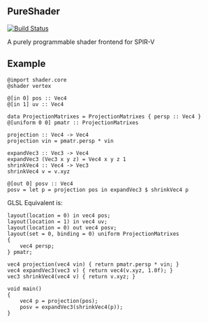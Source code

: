 PureShader
---

[![Build Status](https://travis-ci.org/Pctg-x8/PureShader.svg?branch=master)](https://travis-ci.org/Pctg-x8/PureShader)

A purely programmable shader frontend for SPIR-V

## Example

```
@import shader.core
@shader vertex

@[in 0] pos :: Vec4
@[in 1] uv :: Vec4

data ProjectionMatrixes = ProjectionMatrixes { persp :: Vec4 }
@[uniform 0 0] pmatr :: ProjectionMatrixes

projection :: Vec4 -> Vec4
projection vin = pmatr.persp * vin

expandVec3 :: Vec3 -> Vec4
expandVec3 (Vec3 x y z) = Vec4 x y z 1
shrinkVec4 :: Vec4 -> Vec3
shrinkVec4 v = v.xyz

@[out 0] posv :: Vec4
posv = let p = projection pos in expandVec3 $ shrinkVec4 p
```

GLSL Equivalent is:

```:glsl
layout(location = 0) in vec4 pos;
layout(location = 1) in vec4 uv;
layout(location = 0) out vec4 posv;
layout(set = 0, binding = 0) uniform ProjectionMatrixes
{
	vec4 persp;
} pmatr;

vec4 projection(vec4 vin) { return pmatr.persp * vin; }
vec4 expandVec3(vec3 v) { return vec4(v.xyz, 1.0f); }
vec3 shrinkVec4(vec4 v) { return v.xyz; }

void main()
{
	vec4 p = projection(pos);
	posv = expandVec3(shrinkVec4(p));
}
```
